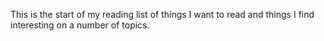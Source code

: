 This is the start of my reading list of things I want to read and things I find interesting on a number of topics.